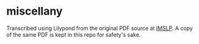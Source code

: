 # miscellany

Transcribed using Lilypond from the original PDF source at [IMSLP](http://imslp.org/wiki/The_American_Musical_Miscellany_(Various)). A copy of the same PDF is kept in this repo for safety's sake.
